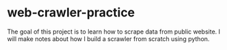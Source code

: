 # web-crawler-practice

The goal of this project is to learn how to scrape data from public website. I will make notes about how I build a scrawler from scratch using python. 